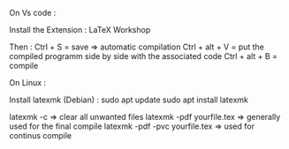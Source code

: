 On Vs code : 

Install the Extension : 
LaTeX Workshop 

Then :
Ctrl + S = save => automatic compilation
Ctrl + alt + V = put the compiled programm side by side with the associated code
Ctrl + alt + B = compile 

On Linux :

Install latexmk (Debian) :
sudo apt update
sudo apt install latexmk

latexmk -c => clear all unwanted files
latexmk -pdf yourfile.tex => generally used for the final compile
latexmk -pdf -pvc yourfile.tex => used for continus compile

